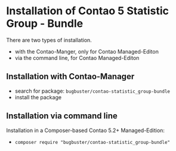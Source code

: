# Installation of Contao 5 Statistic Group - Bundle

There are two types of installation.

* with the Contao-Manger, only for Contao Managed-Editon
* via the command line, for Contao Managed-Editon


## Installation with Contao-Manager

* search for package: `bugbuster/contao-statistic_group-bundle`
* install the package


## Installation via command line

Installation in a Composer-based Contao 5.2+ Managed-Edition:

* `composer require "bugbuster/contao-statistic_group-bundle"`

